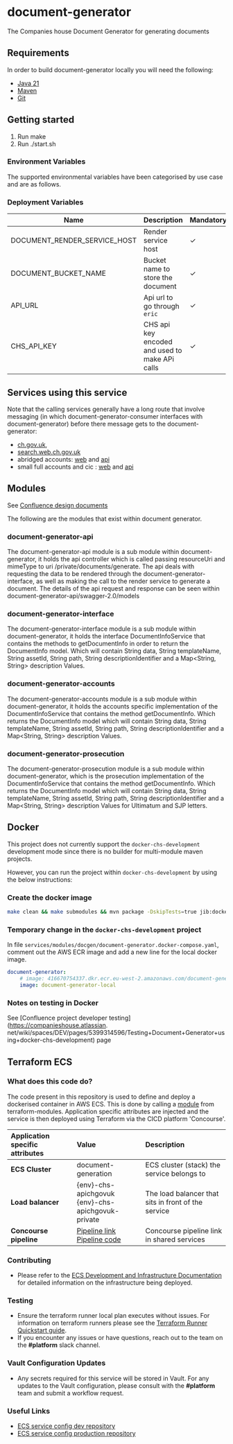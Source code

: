 # document-generator

The Companies house Document Generator for generating documents

## Requirements

In order to build document-generator locally you will need the following:

- [Java 21](https://www.oracle.com/java/technologies/downloads/?er=221886#java21)
- [Maven](https://maven.apache.org/download.cgi)
- [Git](https://git-scm.com/downloads)

## Getting started

1. Run make
2. Run ./start.sh

### Environment Variables

The supported environmental variables have been categorised by use case and are as follows.

### Deployment Variables

Name                                      | Description                                                                  | Mandatory | Default | Example
----------------------------------------- | ---------------------------------------------------------------------------- | --------- | ------- | ----------------------------------------
DOCUMENT_RENDER_SERVICE_HOST              | Render service host                                                          | ✓         |         | localhost:valid_port_number
DOCUMENT_BUCKET_NAME                      | Bucket name to store the document                                            | ✓         |         | dev-pdf-bucket/name_of_file
API_URL                                   | Api url to go through `eric`                                                 | ✓         |         | `api.orctel.internal:$ERIC_PORT`
CHS_API_KEY                               | CHS api key encoded and used to make APi calls                               | ✓         |         | valid Api key

## Services using this service

Note that the calling services generally have a long route that involve messaging (in which document-generator-consumer interfaces with document-generator) before there message gets to the document-generator:

- [ch.gov.uk](https://github.com/companieshouse/ch.gov.uk),
- [search.web.ch.gov.uk](https://github.com/companieshouse/search.web.ch.gov.uk)
- abridged accounts: [web](https://github.com/companieshouse/abridged.accounts.web.ch.gov.uk) and [api](https://github.com/companieshouse/abridged.accounts.api.ch.gov.uk)
- small full accounts and cic : [web](https://github.com/companieshouse/company-accounts.web.ch.gov.uk) and [api](https://github.com/companieshouse/company-accounts.api.ch.gov.uk)

## Modules

See [Confluence design documents](https://companieshouse.atlassian.net/wiki/spaces/DEV/pages/128745690/Document+Generator)

The following are the modules that exist within document generator. 

### document-generator-api

The document-generator-api module is a sub module within document-generator, it holds the api controller which is called passing resourceUri and mimeType to uri /private/documents/generate.
The api deals with requesting the data to be rendered through the document-generator-interface, as well as making the call to the render service to generate a document. The details of the api request and response
can be seen within document-generator-api/swagger-2.0/models

### document-generator-interface

The document-generator-interface module is a sub module within document-generator, it holds the interface DocumentInfoService that contains the methods to getDocumentInfo in order to return the DocumentInfo model.
Which will contain String data, String templateName, String assetId, String path, String descriptionIdentifier and a Map<String, String> description Values.

### document-generator-accounts

The document-generator-accounts module is a sub module within document-generator, it holds the accounts specific implementation of the DocumentInfoService that contains the method getDocumentInfo.
Which returns the DocumentInfo model which will contain  String data, String templateName, String assetId, String path, String descriptionIdentifier and a Map<String, String> description Values.

### document-generator-prosecution

The document-generator-prosecution module is a sub module within document-generator, which is the prosecution implementation of the DocumentInfoService that contains the method getDocumentInfo.
Which returns the DocumentInfo model which will contain  String data, String templateName, String assetId, String path, String descriptionIdentifier and a Map<String, String> description Values for Ultimatum and SJP letters.

## Docker

This project does not currently support the `docker-chs-development` development mode since there is no builder for multi-module maven projects. 

However, you can run the project within `docker-chs-development` by using the below instructions:

### Create the docker image

``` bash
make clean && make submodules && mvn package -DskipTests=true jib:dockerBuild -Dimage=document-generator-local
```

### Temporary change in the `docker-chs-development` project

In file `services/modules/docgen/document-generator.docker-compose.yaml`, comment out the AWS ECR image and add a new line for the local docker image.

``` yaml
document-generator:
    # image: 416670754337.dkr.ecr.eu-west-2.amazonaws.com/document-generator:latest
    image: document-generator-local
```

### Notes on testing in Docker

See [Confluence project developer testing](https://companieshouse.atlassian.
net/wiki/spaces/DEV/pages/5399314596/Testing+Document+Generator+using+docker-chs-development) page

## Terraform ECS

### What does this code do?

The code present in this repository is used to define and deploy a dockerised container in AWS ECS.
This is done by calling a [module](https://github.com/companieshouse/terraform-modules/tree/main/aws/ecs) from terraform-modules. Application specific attributes are injected and the service is then deployed using Terraform via the CICD platform 'Concourse'.


Application specific attributes | Value                                | Description
:---------|:-----------------------------------------------------------------------------|:-----------
**ECS Cluster**        |document-generation                                      | ECS cluster (stack) the service belongs to
**Load balancer**      |{env}-chs-apichgovuk <br> {env}-chs-apichgovuk-private  | The load balancer that sits in front of the service
**Concourse pipeline**     |[Pipeline link](https://ci-platform.companieshouse.gov.uk/teams/team-development/pipelines/document-generator) <br> [Pipeline code](https://github.com/companieshouse/ci-pipelines/blob/master/pipelines/ssplatform/team-development/document-generator)                                  | Concourse pipeline link in shared services


### Contributing
- Please refer to the [ECS Development and Infrastructure Documentation](https://companieshouse.atlassian.net/wiki/spaces/DEVOPS/pages/4390649858/Copy+of+ECS+Development+and+Infrastructure+Documentation+Updated) for detailed information on the infrastructure being deployed.

### Testing
- Ensure the terraform runner local plan executes without issues. For information on terraform runners please see the [Terraform Runner Quickstart guide](https://companieshouse.atlassian.net/wiki/spaces/DEVOPS/pages/1694236886/Terraform+Runner+Quickstart).
- If you encounter any issues or have questions, reach out to the team on the **#platform** slack channel.

### Vault Configuration Updates
- Any secrets required for this service will be stored in Vault. For any updates to the Vault configuration, please consult with the **#platform** team and submit a workflow request.

### Useful Links
- [ECS service config dev repository](https://github.com/companieshouse/ecs-service-configs-dev)
- [ECS service config production repository](https://github.com/companieshouse/ecs-service-configs-production)
